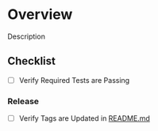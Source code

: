 # Overview

Description

## Checklist

- [ ] Verify Required Tests are Passing

### Release

- [ ] Verify Tags are Updated in [README.md](README.md)
